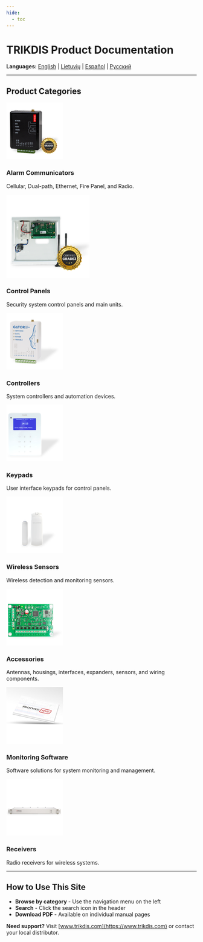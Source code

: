 ```yaml
---
hide:
  - toc
---
```


# TRIKDIS Product Documentation

**Languages:** [English](#english) | [Lietuvių](#lietuviu) | [Español](#espanol) | [Русский](#russian)

---

## Product Categories

<div class="product-grid">
  <div class="product-category">
    <div class="product-image">
      <img src="images/categories/alarm-communicators.png" alt="Alarm Communicators" width="150">
    </div>
    <h3>Alarm Communicators</h3>
    <p>Cellular, Dual-path, Ethernet, Fire Panel, and Radio.</p>
  </div>

  <div class="product-category">
    <div class="product-image">
      <img src="images/categories/control-panels.png" alt="Control Panels" width="220">
    </div>
    <h3>Control Panels</h3>
    <p>Security system control panels and main units.</p>
  </div>

  <div class="product-category">
    <div class="product-image">
      <img src="images/categories/controllers.png" alt="Controllers" width="150">
    </div>
    <h3>Controllers</h3>
    <p>System controllers and automation devices.</p>
  </div>

  <div class="product-category">
    <div class="product-image">
      <img src="images/categories/keypads.png" alt="Keypads" width="150">
    </div>
    <h3>Keypads</h3>
    <p>User interface keypads for control panels.</p>
  </div>

  <div class="product-category">
    <div class="product-image">
      <img src="images/categories/wireless-sensors.png" alt="Wireless Sensors" width="150">
    </div>
    <h3>Wireless Sensors</h3>
    <p>Wireless detection and monitoring sensors.</p>
  </div>

  <div class="product-category">
    <div class="product-image">
      <img src="images/categories/accessories.png" alt="Accessories" width="150">
    </div>
    <h3>Accessories</h3>
    <p>Antennas, housings, interfaces, expanders, sensors, and wiring components.</p>
  </div>

  <div class="product-category">
    <div class="product-image">
      <img src="images/categories/monitoring-software.jpg" alt="Monitoring Software" width="150">
    </div>
    <h3>Monitoring Software</h3>
    <p>Software solutions for system monitoring and management.</p>
  </div>

  <div class="product-category">
    <div class="product-image">
      <img src="images/categories/receivers.png" alt="Receivers" width="150">
    </div>
    <h3>Receivers</h3>
    <p>Radio receivers for wireless systems.</p>
  </div>
</div>

---

## How to Use This Site

- **Browse by category** - Use the navigation menu on the left
- **Search** - Click the search icon in the header
- **Download PDF** - Available on individual manual pages

**Need support?** Visit [www.trikdis.com](https://www.trikdis.com) or contact your local distributor.
